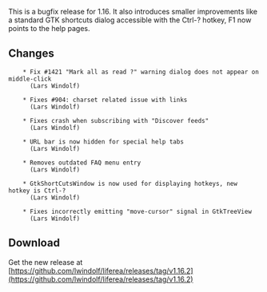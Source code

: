 This is a bugfix release for 1.16. It also introduces smaller improvements
like a standard GTK shortcuts dialog accessible with the Ctrl-? hotkey, F1 now
points to the help pages.

## Changes

        * Fix #1421 "Mark all as read ?" warning dialog does not appear on middle-click
          (Lars Windolf)

        * Fixes #904: charset related issue with links
          (Lars Windolf)

        * Fixes crash when subscribing with "Discover feeds"
          (Lars Windolf)

        * URL bar is now hidden for special help tabs
          (Lars Windolf)

        * Removes outdated FAQ menu entry
          (Lars Windolf)

        * GtkShortCutsWindow is now used for displaying hotkeys, new hotkey is Ctrl-?
          (Lars Windolf)

        * Fixes incorrectly emitting "move-cursor" signal in GtkTreeView
          (Lars Windolf)

## Download

Get the new release at [https://github.com/lwindolf/liferea/releases/tag/v1.16.2](https://github.com/lwindolf/liferea/releases/tag/v1.16.2)

